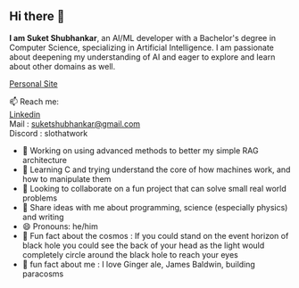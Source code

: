 ## Hi there 👋

**I am Suket Shubhankar**, an AI/ML developer with a Bachelor's degree in Computer Science, specializing in Artificial Intelligence. I am passionate about deepening my understanding of AI and eager to explore and learn about other domains as well.
<!--**Suket-Shubhankar/Suket-Shubhankar** is a ✨ _special_ ✨ repository because its `README.md` (this file) appears on your GitHub profile.
Here are some ideas to get you started:-->
[Personal Site](https://suket-shubhankar.github.io/) <br>

📫 Reach me: <br>
    [Linkedin](https://www.linkedin.com/in/suket-shubhankar/) <br>
    Mail : suketshubhankar@gmail.com <br>
    Discord : slothatwork

- 🔭 Working on using advanced methods to better my simple RAG architecture 
- 🌱 Learning C and trying understand the core of how machines work, and how to manipulate them
- 👯 Looking to collaborate on a fun project that can solve small real world problems
- 💬 Share ideas with me about programming, science (especially physics) and writing
- 😄 Pronouns: he/him
- 🌌 Fun fact about the cosmos : If you could stand on the event horizon of black hole you could see the back of your head as the light would completely circle around the black hole to reach your eyes
- 🧔 fun fact about me : I love Ginger ale, James Baldwin, building paracosms
